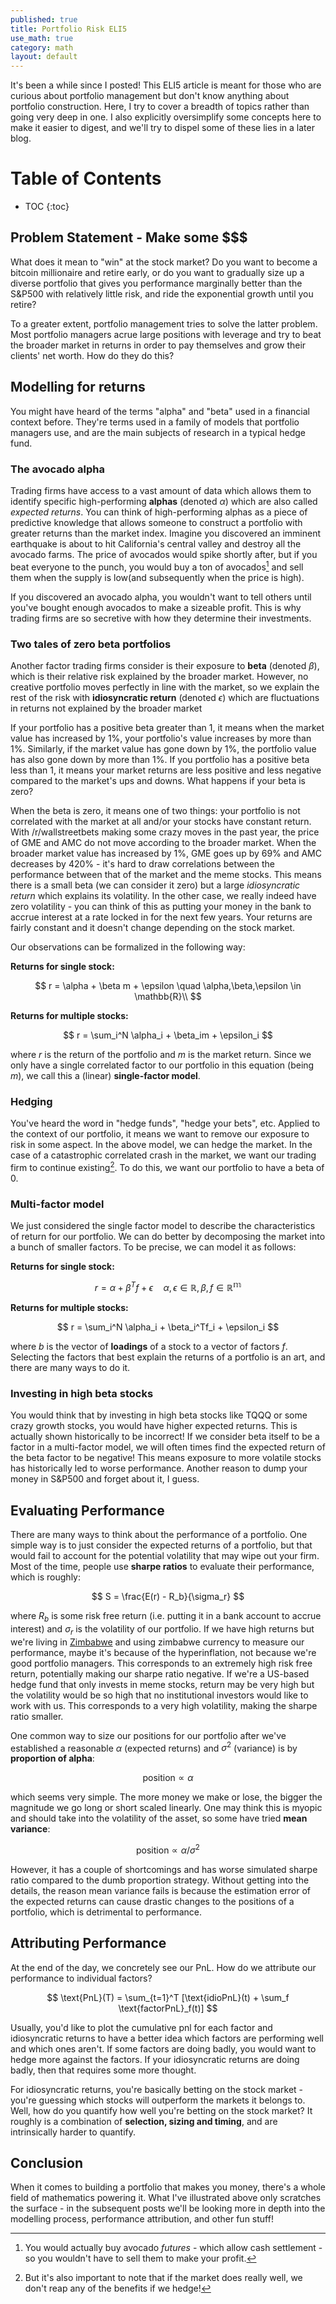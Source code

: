 ```yaml
---
published: true
title: Portfolio Risk ELI5
use_math: true
category: math
layout: default
---
```


It's been a while since I posted! This ELI5 article is meant for those who are curious about portfolio management but don't know anything about portfolio construction. Here, I try to cover a breadth of topics rather than going very deep in one. I also explicitly oversimplify some concepts here to make it easier to digest, and we'll try to dispel some of these lies in a later blog.

# Table of Contents

* TOC
{:toc}


## Problem Statement - Make some $$$

What does it mean to "win" at the stock market? Do you want to become a bitcoin millionaire and retire early, or do you want to gradually size up a diverse portfolio that gives you performance marginally better than the S&P500 with relatively little risk, and ride the exponential growth until you retire?

To a greater extent, portfolio management tries to solve the latter problem. Most portfolio managers acrue large positions with leverage and try to beat the broader market in returns in order to pay themselves and grow their clients' net worth. How do they do this?

## Modelling for returns

You might have heard of the terms "alpha" and "beta" used in a financial context before. They're terms used in a family of models that portfolio managers use, and are the main subjects of research in a typical hedge fund.

### The avocado alpha

Trading firms have access to a vast amount of data which allows them to identify specific high-performing **alphas** (denoted $\alpha$) which are also called *expected returns*. You can think of high-performing alphas as a piece of predictive knowledge that allows someone to construct a portfolio with greater returns than the market index. Imagine you discovered an imminent earthquake is about to hit California's central valley and destroy all the avocado farms. The price of avocados would spike shortly after, but if you beat everyone to the punch, you would buy a ton of avocados[^1] and sell them when the supply is low(and subsequently when the price is high).

If you discovered an avocado alpha, you wouldn't want to tell others until you've bought enough avocados to make a sizeable profit. This is why trading firms are so secretive with how they determine their investments.

### Two tales of zero beta portfolios

Another factor trading firms consider is their exposure to **beta** (denoted $\beta$), which is their relative risk explained by the broader market. However, no creative portfolio moves perfectly in line with the market, so we explain the rest of the risk with **idiosyncratic return** (denoted $\epsilon$) which are fluctuations in returns not explained by the broader market

If your portfolio has a positive beta greater than 1, it means when the market value has increased by 1%, your portfolio's value increases by more than 1%. Similarly, if the market value has gone down by 1%, the portfolio value has also gone down by more than 1%. If you portfolio has a positive beta less than 1, it means your market returns are less positive and less negative compared to the market's ups and downs. What happens if your beta is zero?

When the beta is zero, it means one of two things: your portfolio is not correlated with the market at all and/or your stocks have constant return. With /r/wallstreetbets making some crazy moves in the past year, the price of GME and AMC do not move according to the broader market. When the broader market value has increased by 1%, GME goes up by 69% and AMC decreases by 420% - it's hard to draw correlations between the performance between that of the market and the meme stocks. This means there is a small beta (we can consider it zero) but a large *idiosyncratic return* which explains its volatility. In the other case, we really indeed have zero volatility - you can think of this as putting your money in the bank to accrue interest at a rate locked in for the next few years. Your returns are fairly constant and it doesn't change depending on the stock market.

Our observations can be formalized in the following way:

**Returns for single stock:**

$$
r = \alpha + \beta m + \epsilon \quad \alpha,\beta,\epsilon \in \mathbb{R}\\
$$

**Returns for multiple stocks:**

$$
r = \sum_i^N \alpha_i + \beta_im + \epsilon_i
$$

where $r$ is the return of the portfolio and $m$ is the market return. Since we only have a single correlated factor to our portfolio in this equation (being $m$), we call this a (linear) **single-factor model**.

### Hedging

You've heard the word in "hedge funds", "hedge your bets", etc. Applied to the context of our portfolio, it means we want to remove our exposure to risk in some aspect. In the above model, we can hedge the market. In the case of a catastrophic correlated crash in the market, we want our trading firm to continue existing[^2]. To do this, we want our portfolio to have a beta of 0.

### Multi-factor model

We just considered the single factor model to describe the characteristics of return for our portfolio. We can do better by decomposing the market into a bunch of smaller factors. To be precise, we can model it as follows:

**Returns for single stock:**

$$
r = \alpha + \beta^Tf + \epsilon \quad\alpha,\epsilon \in \mathbb{R}, \beta, f\in \mathbb{R^m}
$$

**Returns for multiple stocks:**

$$
r = \sum_i^N \alpha_i + \beta_i^Tf_i + \epsilon_i
$$

where $b$ is the vector of **loadings** of a stock to a vector of factors $f$. Selecting the factors that best explain the returns of a portfolio is an art, and there are many ways to do it.

### Investing in high beta stocks

You would think that by investing in high beta stocks like TQQQ or some crazy growth stocks, you would have higher expected returns. This is actually shown historically to be incorrect! If we consider beta itself to be a factor in a multi-factor model, we will often times find the expected return of the beta factor to be negative! This means exposure to more volatile stocks has historically led to worse performance. Another reason to dump your money in S&P500 and forget about it, I guess.

## Evaluating Performance

There are many ways to think about the performance of a portfolio. One simple way is to just consider the expected returns of a portfolio, but that would fail to account for the potential volatility that may wipe out your firm. Most of the time, people use **sharpe ratios** to evaluate their performance, which is roughly:


$$
S = \frac{E(r) - R_b}{\sigma_r}
$$

where $R_b$ is some risk free return (i.e. putting it in a bank account to accrue interest) and $\sigma_r$ is the volatility of our portfolio. If we have high returns but we're living in [Zimbabwe](https://en.wikipedia.org/wiki/Hyperinflation_in_Zimbabwe) and using zimbabwe currency to measure our performance, maybe it's because of the hyperinflation, not because we're good portfolio managers. This corresponds to an extremely high risk free return, potentially making our sharpe ratio negative. If we're a US-based hedge fund that only invests in meme stocks, return may be very high but the volatility would be so high that no institutional investors would like to work with us. This corresponds to a very high volatility, making the sharpe ratio smaller.

One common way to size our positions for our portfolio after we've established a reasonable $\alpha$ (expected returns) and $\sigma^2$ (variance) is by **proportion of alpha**:

$$
\text{position} \propto \alpha
$$

which seems very simple. The more money we make or lose, the bigger the magnitude we go long or short scaled linearly. One may think this is myopic and should take into the volatility of the asset, so some have tried **mean variance**:

$$
\text{position} \propto \alpha/\sigma^2
$$

However, it has a couple of shortcomings and has worse simulated sharpe ratio compared to the dumb proportion strategy. Without getting into the details, the reason mean variance fails is because the estimation error of the expected returns can cause drastic changes to the positions of a portfolio, which is detrimental to performance.

## Attributing Performance

At the end of the day, we concretely see our PnL. How do we attribute our performance to individual factors?

$$
\text{PnL}(T) = \sum_{t=1}^T [\text{idioPnL}(t) + \sum_f \text{factorPnL}_f(t)]
$$

Usually, you'd like to plot the cumulative pnl for each factor and idiosyncratic returns to have a better idea which factors are performing well and which ones aren't. If some factors are doing badly, you would want to hedge more against the factors. If your idiosyncratic returns are doing badly, then that requires some more thought.

For idiosyncratic returns, you're basically betting on the stock market - you're guessing which stocks will outperform the markets it belongs to. Well, how do you quantify how well you're betting on the stock market? It roughly is a combination of **selection, sizing and timing**, and are intrinsically harder to quantify.

## Conclusion

When it comes to building a portfolio that makes you money, there's a whole field of mathematics powering it. What I've illustrated above only scratches the surface - in the subsequent posts we'll be looking more in depth into the modelling process, performance attribution, and other fun stuff!



[^1]: You would actually buy avocado *futures* - which allow cash settlement - so you wouldn't have to sell them to make your profit.
[^2]: But it's also important to note that if the market does really well, we don't reap any of the benefits if we hedge!